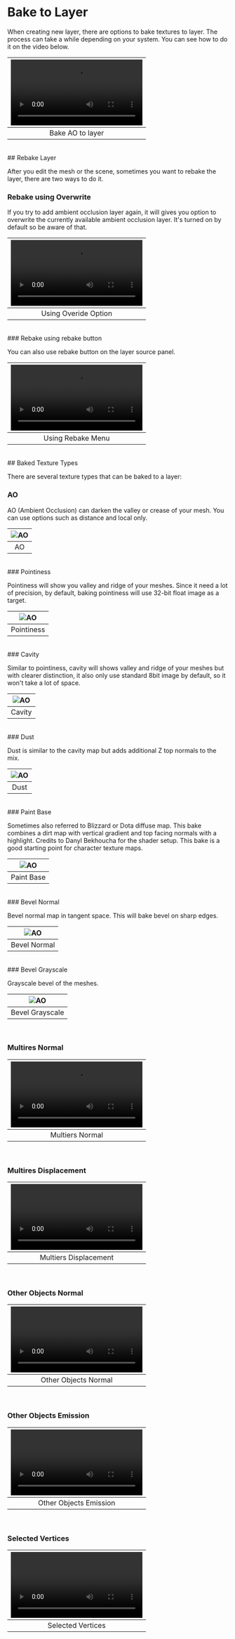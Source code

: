 # Bake to Layer

When creating new layer, there are options to bake textures to layer. The process can take a while depending on your system. You can see how to do it on the video below.

|![type:video](source/08.bake.10.mp4)|
|:--:|
|Bake AO to layer| {align=center}

<br/>
## Rebake Layer

After you edit the mesh or the scene, sometimes you want to rebake the layer, there are two ways to do it.

### Rebake using Overwrite

If you try to add ambient occlusion layer again, it will gives you option to overwrite the currently available ambient occlusion layer. It's turned on by default so be aware of that.

|![type:video](source/08.bake.08.mp4)|
|:--:|
|Using Overide Option| {align=center}

<br/>
### Rebake using rebake button

You can also use rebake button on the layer source panel.

|![type:video](source/08.bake.09.mp4)|
|:--:|
|Using Rebake Menu| {align=center}

<br/>
## Baked Texture Types

There are several texture types that can be baked to a layer:

### AO

AO (Ambient Occlusion) can darken the valley or crease of your mesh. You can use options such as distance and local only.

|![AO](source/08.bake.01.png)|
|:--:|
|AO| {align=center}

<br/>
### Pointiness

Pointiness will show you valley and ridge of your meshes. Since it need a lot of precision, by default, baking pointiness will use 32-bit float image as a target.

|![AO](source/08.bake.02.png)|
|:--:|
|Pointiness| {align=center}

<br/>
### Cavity

Similar to pointiness, cavity will shows valley and ridge of your meshes but with clearer distinction, it also only use standard 8bit image by default, so it won't take a lot of space.

|![AO](source/08.bake.03.png)|
|:--:|
|Cavity| {align=center}

<br/>
### Dust

Dust is similar to the cavity map but adds additional Z top normals to the mix.

|![AO](source/08.bake.04.png)|
|:--:|
|Dust| {align=center}

<br/>
### Paint Base

Sometimes also referred to Blizzard or Dota diffuse map. This bake combines a dirt map with vertical gradient and top facing normals with a highlight. Credits to Danyl Bekhoucha for the shader setup.
This bake is a good starting point for character texture maps.

|![AO](source/08.bake.05.png)|
|:--:|
|Paint Base| {align=center}

<br/>
### Bevel Normal

Bevel normal map in tangent space. This will bake bevel on sharp edges.

|![AO](source/08.bake.06.png)|
|:--:|
|Bevel Normal| {align=center}

<br/>
### Bevel Grayscale

Grayscale bevel of the meshes.

|![AO](source/08.bake.07.png) |
|:--:|
|Bevel Grayscale| {align=center}

<br/>

### Multires Normal

|![type:video](source/08.bake.11.mp4)|
|:--:|
|Multiers Normal| {align=center}

<br/>

### Multires Displacement

|![type:video](source/08.bake.12.mp4)|
|:--:|
|Multiers Displacement| {align=center}

<br/>

### Other Objects Normal

|![type:video](source/08.bake.13.mp4)|
|:--:|
|Other Objects Normal| {align=center}

<br/>

### Other Objects Emission

|![type:video](source/08.bake.14.mp4)|
|:--:|
|Other Objects Emission| {align=center}

<br/>

### Selected Vertices

|![type:video](source/08.bake.15.mp4)|
|:--:|
|Selected Vertices| {align=center}